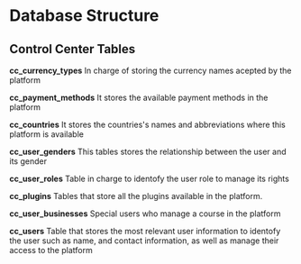 # Database Structure

## Control Center Tables

**cc_currency_types**
In charge of storing the currency names acepted by the platform

**cc_payment_methods**
It stores the available payment methods in the platform

**cc_countries**
It stores the countries's names and abbreviations where this platform is available

**cc_user_genders**
This tables stores the relationship between the user and its gender

**cc_user_roles**
Table in charge to identofy the user role to manage its rights 

**cc_plugins**
Tables that store all the plugins available in the platform.

**cc_user_businesses**
Special users who manage a course in the platform

**cc_users**
Table that stores the most relevant user information to identofy the user such as name, and contact information, 
as well as manage their access to the platform
